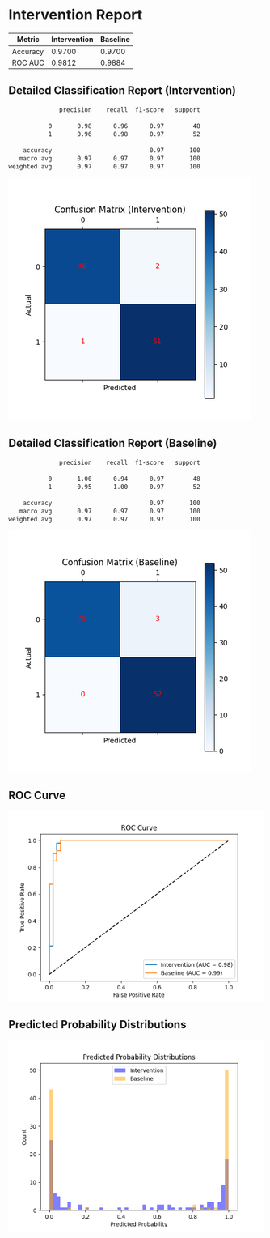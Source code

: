
# Intervention Report

| Metric           | Intervention | Baseline |
|------------------|--------------|----------|
| Accuracy         | 0.9700     | 0.9700   |
| ROC AUC          | 0.9812     | 0.9884   |

## Detailed Classification Report (Intervention)

```
              precision    recall  f1-score   support

           0       0.98      0.96      0.97        48
           1       0.96      0.98      0.97        52

    accuracy                           0.97       100
   macro avg       0.97      0.97      0.97       100
weighted avg       0.97      0.97      0.97       100

```
![Confusion Matrix (Intervention)](/intervention_reports/f407_m1.0_a10.0/confusion_matrix_intervention.png)

## Detailed Classification Report (Baseline)

```
              precision    recall  f1-score   support

           0       1.00      0.94      0.97        48
           1       0.95      1.00      0.97        52

    accuracy                           0.97       100
   macro avg       0.97      0.97      0.97       100
weighted avg       0.97      0.97      0.97       100

```
![Confusion Matrix (Baseline)](/intervention_reports/f407_m1.0_a10.0/confusion_matrix_baseline.png)

## ROC Curve

![ROC Curve](/intervention_reports/f407_m1.0_a10.0/roc_curve.png)

## Predicted Probability Distributions

![Probability Distributions](/intervention_reports/f407_m1.0_a10.0/probability_distributions.png)
